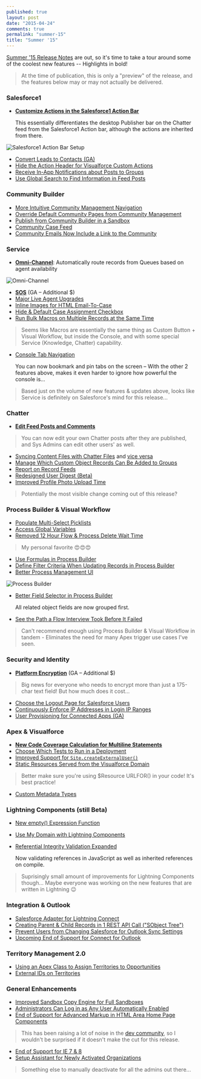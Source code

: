 ```yaml
---
published: true
layout: post
date: "2015-04-24"
comments: true
permalink: "summer-15"
title: "Summer '15"
---
```


<a href="http://releasenotes.docs.salesforce.com/en-us/summer15/release-notes/salesforce_release_notes.htm" target="_blank">Summer '15 Release Notes</a> are out, so it's time to take a tour around some of the coolest new features -- Highlights in bold!

> At the time of publication, this is only a "preview" of the release, and the features below may or may not actually be delivered.

### Salesforce1 
* <a href="http://releasenotes.docs.salesforce.com/en-us/summer15/release-notes/rn_mobile_salesforce1_newfeat_actionbar_customization.htm" target="_blank">**Customize Actions in the Salesforce1 Action Bar**</a>

	This essentially differentiates the desktop Publisher bar on the Chatter feed from the Salesforce1 Action bar, although the actions are inherited from there.

<img src="http://releasenotes.docs.salesforce.com/en-us/summer15/release-notes/release_notes/images/page_layout_actions_sections.png" alt="Salesforce1 Action Bar Setup"/>

* <a href="http://releasenotes.docs.salesforce.com/en-us/summer15/release-notes/rn_mobile_salesforce1_newfeat_leads.htm" target="_blank">Convert Leads to Contacts (GA)</a>
* <a href="http://releasenotes.docs.salesforce.com/en-us/summer15/release-notes/custom_actions_vf_pages_remove_pub_header.htm" target="_blank">Hide the Action Header for Visualforce Custom Actions</a>
* <a href="http://releasenotes.docs.salesforce.com/en-us/summer15/release-notes/rn_mobile_salesforce1_newfeat_groups_notification.htm" target="_blank">Receive In-App Notifications about Posts to Groups</a>
* <a href="http://releasenotes.docs.salesforce.com/en-us/summer15/release-notes/rn_mobile_salesforce1_newfeat_other_changes.htm#s1_other_action_call_icon_label" target="_blank">Use Global Search to Find Information in Feed Posts</a>

### Community Builder 
* <a href="http://releasenotes.docs.salesforce.com/en-us/summer15/release-notes/rn_networks_community_management_nav.htm" target="_blank">More Intuitive Community Management Navigation</a>
* <a href="http://releasenotes.docs.salesforce.com/en-us/summer15/release-notes/rn_networks_page_overrides.htm" target="_blank">Override Default Community Pages from Community Management</a>
* <a href="http://releasenotes.docs.salesforce.com/en-us/summer15/release-notes/rn_networks_publish_from_sandbox.htm" target="_blank">Publish from Community Builder in a Sandbox</a>
* <a href="http://releasenotes.docs.salesforce.com/en-us/summer15/release-notes/rn_networks_publish_from_sandbox.htm" target="_blank">Community Case Feed</a>
* <a href="http://releasenotes.docs.salesforce.com/en-us/summer15/release-notes/rn_networks_email_links_to_community.htm" target="_blank">Community Emails Now Include a Link to the Community</a>

### Service
* <a href="http://releasenotes.docs.salesforce.com/en-us/summer15/release-notes/rn_omnichannel_announcement.htm" target="_blank">**Omni-Channel**</a>: Automatically route records from Queues based on agent availability

<img src="http://releasenotes.docs.salesforce.com/en-us/summer15/release-notes/help/omnichannel/images/omnichannel_workflow.png" alt="Omni-Channel"/>

* <a href="http://releasenotes.docs.salesforce.com/en-us/summer15/release-notes/rn_sos_announcement.htm" target="_blank">**SOS**</a> (GA – Additional $)
* <a href="http://releasenotes.docs.salesforce.com/en-us/summer15/release-notes/rn_sos_announcement.htm" target="_blank">Major Live Agent Upgrades</a>
* <a href="http://releasenotes.docs.salesforce.com/en-us/summer15/release-notes/rn_e2c_html_email_feed_items.htm" target="_blank">Inline Images for HTML Email-To-Case</a>
* <a href="http://releasenotes.docs.salesforce.com/en-us/summer15/release-notes/rn_case_assignment_checkbox.htm" target="_blank">Hide &amp; Default Case Assignment Checkbox</a>
* <a href="http://releasenotes.docs.salesforce.com/en-us/summer15/release-notes/rn_macros_bulk.htm" target="_blank">Run Bulk Macros on Multiple Records at the Same Time</a>

> Seems like Macros are essentially the same thing as Custom Button + Visual Workflow, but inside the Console, and with some special Service (Knowledge, Chatter) capability.

* <a href="http://releasenotes.docs.salesforce.com/en-us/summer15/release-notes/rn_chatter_feeds_edit_posts.htm" target="_blank">Console Tab Navigation</a>
	
	You can now bookmark and pin tabs on the screen – With the other 2 features above, makes it even harder to ignore how powerful the console is...

> Based just on the volume of new features & updates above, looks like Service is definitely on Salesforce's mind for this release...

### Chatter
* <a href="http://releasenotes.docs.salesforce.com/en-us/summer15/release-notes/rn_chatter_feeds_edit_posts.htm" target="_blank">**Edit Feed Posts and Comments**</a>

> You can now edit your own Chatter posts after they are published, and Sys Admins can edit other users' as well.

* <a href="http://releasenotes.docs.salesforce.com/en-us/summer15/release-notes/rn_chatter_files_sync_content.htm" target="_blank">Syncing Content Files with Chatter Files</a> and <a href="http://releasenotes.docs.salesforce.com/en-us/summer15/release-notes/rn_chatter_files_share_any_file_with_library.htm" target="_blank">vice versa</a>
* <a href="http://releasenotes.docs.salesforce.com/en-us/summer15/release-notes/rn_chatter_groups_custom_object_add_flag.htm" target="_blank">Manage Which Custom Object Records Can Be Added to Groups</a>
* <a href="http://releasenotes.docs.salesforce.com/en-us/summer15/release-notes/rn_chatter_reporting_dashboards_pkg.htm" target="_blank">Report on Record Feeds</a>
* <a href="http://releasenotes.docs.salesforce.com/en-us/summer15/release-notes/rn_chatter_email_user_digest.htm" target="_blank">Redesigned User Digest (Beta)</a>
* <a href="http://releasenotes.docs.salesforce.com/en-us/summer15/release-notes/rn_chatter_additional.htm#chatter_photo_upload" target="_blank">Improved Profile Photo Upload Time</a>

> Potentially the most visible change coming out of this release?

### Process Builder & Visual Workflow
* <a href="http://releasenotes.docs.salesforce.com/en-us/summer15/release-notes/rn_forcecom_process_multiselect_picklists.htm" target="_blank">Populate Multi-Select Picklists</a>
* <a href="http://releasenotes.docs.salesforce.com/en-us/summer15/release-notes/rn_forcecom_process_system_variables.htm" target="_blank">Access Global Variables</a>
* <a href="http://releasenotes.docs.salesforce.com/en-us/summer15/release-notes/rn_forcecom_flow_12hour.htm" target="_blank">Removed 12 Hour Flow &amp; Process Delete Wait Time</a>

> My personal favorite :heart_eyes::heart_eyes::heart_eyes:

* <a href="http://releasenotes.docs.salesforce.com/en-us/summer15/release-notes/rn_forcecom_process_formulas_update_fields.htm" target="_blank">Use Formulas in Process Builder</a>
* <a href="http://releasenotes.docs.salesforce.com/en-us/summer15/release-notes/rn_forcecom_process_update_record_conditions.htm" target="_blank">Define Filter Criteria When Updating Records in Process Builder</a>
* <a href="http://releasenotes.docs.salesforce.com/en-us/summer15/release-notes/rn_forcecom_process_enhanced_ui.htm" target="_blank">Better Process Management UI</a>

<img src="http://releasenotes.docs.salesforce.com/en-us/summer15/release-notes/release_notes/images/process_version_list_expanded.png" alt="Process Builder"/>

* <a href="http://releasenotes.docs.salesforce.com/en-us/summer15/release-notes/rn_forcecom_process_enhanced_ui.htm" target="_blank">Better Field Selector in Process Builder</a>

	All related object fields are now grouped first.
    
* <a href="http://releasenotes.docs.salesforce.com/en-us/summer15/release-notes/rn_forcecom_flow_email.htm" target="_blank">See the Path a Flow Interview Took Before It Failed</a>

> Can't recommend enough using Process Builder &amp; Visual Workflow in tandem - Eliminates the need for many Apex trigger use cases I've seen.

### Security and Identity
* <a href="http://releasenotes.docs.salesforce.com/en-us/summer15/release-notes/rn_security_platform_encryption.htm" target="_blank">**Platform Encryption**</a> (GA – Additional $)

> Big news for everyone who needs to encrypt more than just a 175-char text field! But how much does it cost... 

* <a href="http://releasenotes.docs.salesforce.com/en-us/summer15/release-notes/rn_security_auth_connapp_logouturl.htm" target="_blank">Choose the Logout Page for Salesforce Users</a>
* <a href="http://releasenotes.docs.salesforce.com/en-us/summer15/release-notes/rn_security_auth_continuous_ip_restrict.htm" target="_blank">Continuously Enforce IP Addresses in Login IP Ranges</a>
* <a href="http://releasenotes.docs.salesforce.com/en-us/summer15/release-notes/rn_security_identity_user_provisioning.htm" target="_blank">User Provisioning for Connected Apps (GA)</a>

### Apex & Visualforce
* <a href="http://releasenotes.docs.salesforce.com/en-us/summer15/release-notes/rn_apex_expressions_coverage.htm" target="_blank">**New Code Coverage Calculation for Multiline Statements**</a>
* <a href="http://releasenotes.docs.salesforce.com/en-us/summer15/release-notes/rn_deployment_run_subset_of_tests.htm" target="_blank">Choose Which Tests to Run in a Deployment</a>
* <a href="https://developer.salesforce.com/docs/atlas.en-us.196.0.apexcode.meta/apexcode/apex_classes_sites.htm#apex_System_Site_createExternalUser_3" target="_blank">Improved Support for `Site.createExternalUser()`</a>
* <a href="http://releasenotes.docs.salesforce.com/en-us/summer15/release-notes/rn_vf_static_resources_visualforce_domain_cruc.htm" target="_blank">Static Resources Served from the Visualforce Domain</a>

> Better make sure you're using $Resource URLFOR() in your code! It's best practice!

* <a href="https://developer.salesforce.com/blogs/engineering/2015/04/custom-metadata-types-ga.html" target="_blank">Custom Metadata Types</a>

### Lightning Components (still Beta)
* <a href="http://releasenotes.docs.salesforce.com/en-us/summer15/release-notes/rn_lightning_expr_empty.htm" target="_blank">New empty() Expression Function</a>
* <a href="http://releasenotes.docs.salesforce.com/en-us/summer15/release-notes/rn_lightning_my_domain.htm" target="_blank">Use My Domain with Lightning Components</a>
* <a href="http://releasenotes.docs.salesforce.com/en-us/summer15/release-notes/rn_lightning_referential_integrity.htm" target="_blank">Referential Integrity Validation Expanded</a>

	Now validating references in JavaScript as well as inherited references on compile.
    
> Suprisingly small amount of improvements for Lightning Components though... Maybe everyone was working on the new features that are written in Lightning :wink:

### Integration & Outlook
* <a href="http://releasenotes.docs.salesforce.com/en-us/summer15/release-notes/rn_forcecom_external_data_salesforce_adapter.htm" target="_blank">Salesforce Adapter for Lightning Connect</a>
* <a href="http://releasenotes.docs.salesforce.com/en-us/summer15/release-notes/rn_api_rest.htm" target="_blank">Creating Parent &amp; Child Records in 1 REST API Call ("SObject Tree")</a>
* <a href="http://releasenotes.docs.salesforce.com/en-us/summer15/release-notes/rn_sales_salesforce_for_outlook_default_sync_settings.htm" target="_blank">Prevent Users from Changing Salesforce for Outlook Sync Settings</a>
* <a href="https://help.salesforce.com/HTViewSolution?id=000204943" target="_blank">Upcoming End of Support for Connect for Outlook</a>

### Territory Management 2.0 
* <a href="http://releasenotes.docs.salesforce.com/en-us/summer15/release-notes/rn_sales_enterprise_territory_management_opp_territory_assignment.htm" target="_blank">Using an Apex Class to Assign Territories to Opportunities</a>
* <a href="http://releasenotes.docs.salesforce.com/en-us/summer15/release-notes/rn_sales_enterprise_territory_management_external_id.htm" target="_blank">External IDs on Territories</a>

### General Enhancements
* <a href="http://releasenotes.docs.salesforce.com/en-us/summer15/release-notes/rn_deployment_sandstorm.htm" target="_blank">Improved Sandbox Copy Engine for Full Sandboxes</a>
* <a href="http://releasenotes.docs.salesforce.com/en-us/summer15/release-notes/rn_login_access.htm" target="_blank">Administrators Can Log in as Any User Automatically Enabled</a>
* <a href="http://releasenotes.docs.salesforce.com/en-us/summer15/release-notes/rn_home_page_comp_changes.htm" target="_blank">End of Support for Advanced Markup in HTML Area Home Page Components</a>

> This has been raising a lot of noise in the <a href="http://salesforce.stackexchange.com/questions/38918/end-of-javascript-sidebar-workarounds" target="_blank">dev community</a>, so I wouldn't be surprised if it doesn't make the cut for this release.

* <a href="https://help.salesforce.com/HTViewSolution?id=000187123" target="_blank">End of Support for IE 7 &amp; 8</a>
* <a href="http://releasenotes.docs.salesforce.com/en-us/summer15/release-notes/rn_general_setup_assistant.htm" target="_blank">Setup Assistant for Newly Activated Organizations</a>

> Something else to manually deactivate for all the admins out there...